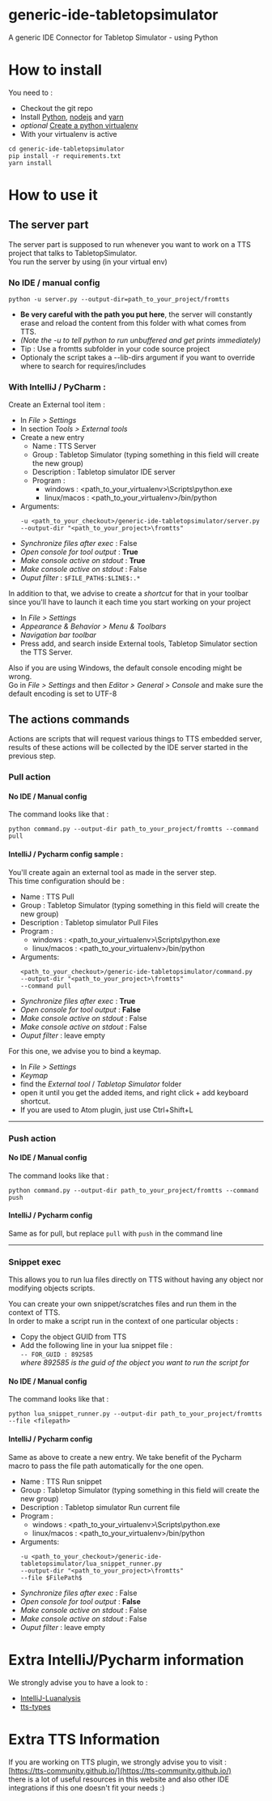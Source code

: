 # generic-ide-tabletopsimulator
A generic IDE Connector for Tabletop Simulator - using Python

# How to install

You need to :
 * Checkout the git repo
 * Install [Python](https://www.python.org/downloads/), [nodejs](https://nodejs.org/en/download/) and [yarn](https://classic.yarnpkg.com/en/docs/install/#windows-stable)
 * _optional_ [Create a python virtualenv](https://docs.python.org/3/library/venv.html)
 * With your virtualenv is active  
 ```
 cd generic-ide-tabletopsimulator
 pip install -r requirements.txt
 yarn install
 ```

# How to use it
## The server part
The server part is supposed to run whenever you want to work on a TTS project that talks to TabletopSimulator.   
You run the server by using (in your virtual env)
### No IDE / manual config
```
python -u server.py --output-dir=path_to_your_project/fromtts
```
 * **Be very careful with the path you put here**, the server will constantly erase and reload the content from this folder with what comes from TTS.
 * _(Note the -u to tell python to run unbuffered and get prints immediately)_
 * Tip : Use a fromtts subfolder in your code source project
 * Optionaly the script takes a --lib-dirs argument if you want to override where to search for requires/includes 

### With IntelliJ / PyCharm :
Create an External tool item : 

 * In _File > Settings_
 * In section _Tools > External tools_
 * Create a new entry
   * Name : TTS Server
   * Group : Tabletop Simulator (typing something in this field will create the new group)
   * Description : Tabletop simulator IDE server
   * Program : 
        * windows : <path_to_your_virtualenv>\Scripts\python.exe
        * linux/macos : <path_to_your_virtualenv>/bin/python
  * Arguments: 
     ```
     -u <path_to_your_checkout>/generic-ide-tabletopsimulator/server.py 
    --output-dir "<path_to_your_project>\fromtts"
    ```
  * _Synchronize files after exec_ : False
  * _Open console for tool output_ : **True**
  * _Make console active on stdout_ : **True**
  * _Make console active on stdout_ : False
  * _Ouput filter_ : `$FILE_PATH$:$LINE$:.*`   

In addition to that, we advise to create a _shortcut_ for that in your toolbar
since you'll have to launch it each time you start working on your project

 * In _File > Settings_
 * _Appearance & Behavior > Menu & Toolbars_
 * _Navigation bar toolbar_
 * Press add, and search inside External tools, Tabletop Simulator section the TTS Server.


Also if you are using Windows, the default console encoding might be wrong.  
Go in _File > Settings_ and then _Editor > General > Console_ and make sure the default encoding is set to UTF-8

## The actions commands
Actions are scripts that will request various things to TTS embedded server, 
results of these actions will be collected by the IDE server started in the previous step.

### Pull action
#### No IDE / Manual config
The command looks like that :
```
python command.py --output-dir path_to_your_project/fromtts --command pull
```
#### IntelliJ / Pycharm config sample :
You'll create again an external tool as made in the server step.   
This time configuration should be :
   * Name : TTS Pull
   * Group : Tabletop Simulator (typing something in this field will create the new group)
   * Description : Tabletop simulator Pull Files
   * Program : 
        * windows : <path_to_your_virtualenv>\Scripts\python.exe
        * linux/macos : <path_to_your_virtualenv>/bin/python
  * Arguments: 
     ```
     <path_to_your_checkout>/generic-ide-tabletopsimulator/command.py 
    --output-dir "<path_to_your_project>\fromtts"
    --command pull
    ```
  * _Synchronize files after exec_ : **True**
  * _Open console for tool output_ : **False**
  * _Make console active on stdout_ : False
  * _Make console active on stdout_ : False
  * _Ouput filter_ : leave empty
    
For this one, we advise you to bind a keymap.
 * In _File > Settings_
 *  _Keymap_
 * find the _External tool_ / _Tabletop Simulator_ folder 
 * open it until you get the added items, and right click + add keyboard shortcut.
 * If you are used to Atom plugin, just use Ctrl+Shift+L

---

### Push action
#### No IDE / Manual config
The command looks like that :
```
python command.py --output-dir path_to_your_project/fromtts --command push
```
#### IntelliJ / Pycharm config
Same as for pull, but replace `pull` with `push` in the command line

---

### Snippet exec
This allows you to run lua files directly on TTS without having any object nor modifying objects scripts.

You can create your own snippet/scratches files and run them in the context of TTS.  
In order to make a script run in the context of one particular objects : 
 * Copy the object GUID from TTS
 * Add the following line in your lua snippet file :   
`-- FOR_GUID : 892585`   
   _where 892585 is the guid of the object you want to run the script for_
   
#### No IDE / Manual config
The command looks like that :
```
python lua_snippet_runner.py --output-dir path_to_your_project/fromtts --file <filepath>
```

#### IntelliJ / Pycharm config
Same as above to create a new entry. We take benefit of the Pycharm macro to pass the file path automatically for the one open.

   * Name : TTS Run snippet
   * Group : Tabletop Simulator (typing something in this field will create the new group)
   * Description : Tabletop simulator Run current file
   * Program : 
        * windows : <path_to_your_virtualenv>\Scripts\python.exe
        * linux/macos : <path_to_your_virtualenv>/bin/python
  * Arguments: 
     ```
     -u <path_to_your_checkout>/generic-ide-tabletopsimulator/lua_snippet_runner.py 
    --output-dir "<path_to_your_project>\fromtts"
    --file $FilePath$
    ```
  * _Synchronize files after exec_ : False
  * _Open console for tool output_ : **False**
  * _Make console active on stdout_ : False
  * _Make console active on stdout_ : False
  * _Ouput filter_ : leave empty
    

# Extra IntelliJ/Pycharm information
We strongly advise you to have a look to :
 * [IntelliJ-Luanalysis](https://github.com/Benjamin-Dobell/IntelliJ-Luanalysis)
 * [tts-types](https://github.com/Benjamin-Dobell/tts-types)

# Extra TTS Information
If you are working on TTS plugin, we strongly advise you to visit :  
[https://tts-community.github.io/](https://tts-community.github.io/)   
there is a lot of useful resources in this website and also other IDE integrations if this one doesn't fit your needs :)